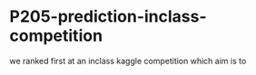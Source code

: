 # P205-prediction-inclass-competition
we ranked first at an inclass kaggle competition which aim is to
